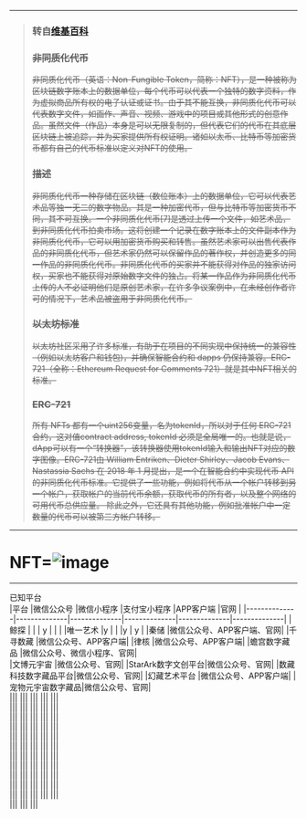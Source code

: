 ----

> ### 转自[维基百科](https://zh.wikipedia.org/wiki/%E9%9D%9E%E5%90%8C%E8%B3%AA%E5%8C%96%E4%BB%A3%E5%B9%A3)
> ### ~~非同质化代币~~
> ~~非同质化代币（英语：Non-Fungible Token，简称：NFT），是一种被称为区块链数字账本上的数据单位，每个代币可以代表一个独特的数字资料，作为虚拟商品所有权的电子认证或证书。由于其不能互换，非同质化代币可以代表数字文件，如画作、声音、视频、游戏中的项目或其他形式的创意作品。虽然文件（作品）本身是可以无限复制的，但代表它们的代币在其底层区块链上被追踪，并为买家提供所有权证明。诸如以太币、比特币等加密货币都有自己的代币标准以定义对NFT的使用。~~
> ### ~~描述~~
> ~~非同质化代币一种存储在区块链（数位账本）上的数据单位，它可以代表艺术品等独一无二的数字物品。其是一种加密代币，但与比特币等加密货币不同，其不可互换。一个非同质化代币[7]是透过上传一个文件，如艺术品，到非同质化代币拍卖市场。这将创建一个记录在数字账本上的文件副本作为非同质化代币，它可以用加密货币购买和转售。虽然艺术家可以出售代表作品的非同质化代币，但艺术家仍然可以保留作品的著作权，并创造更多的同一作品的非同质化代币。非同质化代币的买家并不能获得对作品的独家访问权，买家也不能获得对原始数字文件的独占。将某一作品作为非同质化代币上传的人不必证明他们是原创艺术家，在许多争议案例中，在未经创作者许可的情况下，艺术品被盗用于非同质化代币。~~
> ### ~~以太坊标准~~
> ~~以太坊社区采用了许多标准，有助于在项目的不同实现中保持统一的兼容性（例如以太坊客户和钱包)，并确保智能合约和 dapps 仍保持兼容。ERC-721（全称：Ethereum Request for Comments 721）就是其中NFT相关的标准。~~
> ### ~~ERC-721~~
> ~~所有 NFTs 都有一个uint256变量，名为tokenId，所以对于任何 ERC-721 合约，这对值contract address, tokenId 必须是全局唯一的。也就是说，dApp可以有一个“转换器”，该转换器使用tokenId输入和输出NFT对应的数字图像。ERC-721由 William Entriken、Dieter Shirley、Jacob Evans、Nastassia Sachs 在 2018 年 1 月提出，是一个在智能合约中实现代币 API 的非同质化代币标准。它提供了一些功能，例如将代币从一个帐户转移到另一个帐户，获取帐户的当前代币余额，获取代币的所有者，以及整个网络的可用代币总供应量。 除此之外，它还具有其他功能，例如批准帐户中一定数量的代币可以被第三方帐户转移。~~

----

# NFT=![image](https://github.com/KPI0/NFT/blob/main/images/format_f_jpg.jpg)

----
已知平台   
 |平台          |微信公众号    |微信小程序     |支付宝小程序  |APP客户端     |官网          |
 |--------------|--------------|--------------|--------------|--------------|--------------|
 |鲸探          |              |              |  y            |              |              |
 |唯一艺术      |y             |              |                |y            |     y       |
 |秦储          |微信公众号、APP客户端、官网|
 |千寻数藏      |微信公众号、APP客户端|
 |律核          |微信公众号、APP客户端|
 |蟾宫数字藏品  |微信公众号、微信小程序、官网|  
 |文博元宇宙    |微信公众号、官网|
 |StarArk数字文创平台|微信公众号、官网|
 |数藏科技数字藏品平台|微信公众号、官网|
 |幻藏艺术平台  |微信公众号、APP客户端|
 |宠物元宇宙数字藏品|微信公众号、官网|  
 |||
 |||
 |||
 |||
 |||  
 |||
 |||
 |||
 |||
 |||  
 |||
 |||
 |||
 |||
 |||  
 |||
 |||
 ||| 
 |||
 |||  
 |||
 |||
 |||
 |||
 |||  
 |||
 |||
 |||
 |||
 |||  
 |||
 |||
 |||
 |||
 |||  
 |||
 |||
 |||
 |||
 |||  
 |||
 |||
 |||
 |||
 |||  
 |||
 |||
 |||
 |||
 |||  
 |||
 |||
 |||
 |||
 |||  
 |||
 |||
 |||
